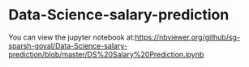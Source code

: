# Data-Science-salary-prediction
You can view the jupyter notebook at:https://nbviewer.org/github/sg-sparsh-goyal/Data-Science-salary-prediction/blob/master/DS%20Salary%20Prediction.ipynb
